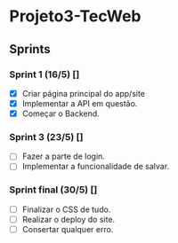 # Projeto3-TecWeb
## Sprints
### Sprint 1 (16/5) []
- [x] Criar página principal do app/site
- [x] Implementar a API em questão.
- [x] Começar o Backend.

### Sprint 3 (23/5) []
- [ ] Fazer a parte de login.
- [ ] Implementar a funcionalidade de salvar.

### Sprint final (30/5) []
- [ ] Finalizar o CSS de tudo.
- [ ] Realizar o deploy do site.
- [ ] Consertar qualquer erro.

